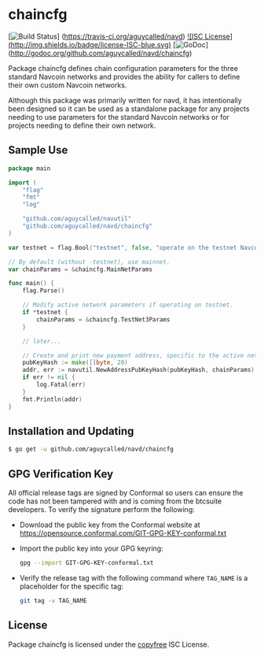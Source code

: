 chaincfg
========

[![Build Status](http://img.shields.io/travis/aguycalled/navd.svg)]
(https://travis-ci.org/aguycalled/navd) [![ISC License]
(http://img.shields.io/badge/license-ISC-blue.svg)](http://copyfree.org)
[![GoDoc](https://img.shields.io/badge/godoc-reference-blue.svg)]
(http://godoc.org/github.com/aguycalled/navd/chaincfg)

Package chaincfg defines chain configuration parameters for the three standard
Navcoin networks and provides the ability for callers to define their own custom
Navcoin networks.

Although this package was primarily written for navd, it has intentionally been
designed so it can be used as a standalone package for any projects needing to
use parameters for the standard Navcoin networks or for projects needing to
define their own network.

## Sample Use

```Go
package main

import (
	"flag"
	"fmt"
	"log"

	"github.com/aguycalled/navutil"
	"github.com/aguycalled/navd/chaincfg"
)

var testnet = flag.Bool("testnet", false, "operate on the testnet Navcoin network")

// By default (without -testnet), use mainnet.
var chainParams = &chaincfg.MainNetParams

func main() {
	flag.Parse()

	// Modify active network parameters if operating on testnet.
	if *testnet {
		chainParams = &chaincfg.TestNet3Params
	}

	// later...

	// Create and print new payment address, specific to the active network.
	pubKeyHash := make([]byte, 20)
	addr, err := navutil.NewAddressPubKeyHash(pubKeyHash, chainParams)
	if err != nil {
		log.Fatal(err)
	}
	fmt.Println(addr)
}
```

## Installation and Updating

```bash
$ go get -u github.com/aguycalled/navd/chaincfg
```

## GPG Verification Key

All official release tags are signed by Conformal so users can ensure the code
has not been tampered with and is coming from the btcsuite developers.  To
verify the signature perform the following:

- Download the public key from the Conformal website at
  https://opensource.conformal.com/GIT-GPG-KEY-conformal.txt

- Import the public key into your GPG keyring:
  ```bash
  gpg --import GIT-GPG-KEY-conformal.txt
  ```

- Verify the release tag with the following command where `TAG_NAME` is a
  placeholder for the specific tag:
  ```bash
  git tag -v TAG_NAME
  ```

## License

Package chaincfg is licensed under the [copyfree](http://copyfree.org) ISC
License.
